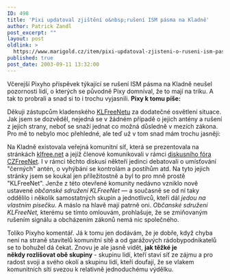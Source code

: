 ```yaml
---
ID: 498
title: 'Pixi updatoval zjištění o&nbsp;rušení ISM pásma na Kladně'
author: Patrick Zandl
post_excerpt: ""
layout: post
oldlink: >
  https://www.marigold.cz/item/pixi-updatoval-zjisteni-o-ruseni-ism-pasma-na-kladne
published: true
post_date: 2003-09-11 13:32:00
---
```

<p>
Včerejší Pixyho příspěvek týkající se rušení ISM pásma na Kladně neušel pozornosti lidí, o kterých se původně Pixy domníval, že to mají na triku. A tak to probrali a snad si to i trochu vyjasnili. <STRONG>Pixy k tomu píše:</STRONG></p>

<p>
Děkuji zástupcům kladenského <A href="http://www.klfree.net/">KLFreeNetu</A> za dodatečné osvětlení situace. Jak jsem se dozvěděl, nejedná se v žádném případě o jejich antény a rušení z jejich strany, neboť se snaží jednat co možná důsledně v mezích zákona. Pro mě to nebylo moc přehledné, ale teď už v tom snad mám trochu jasněji:</p>

<p>
Na Kladně existovala veřejná komunitní síť, která se prezentovala na stránkách <A href="http://www.klfree.net/">klfree.net</A> a jejíž členové komunikovali v rámci <A href="http://www.czfree.net/forum/forumdisplay.php?forumid=45">diskusního fóra CZFreeNet</A>. I v rámci těchto diskusí někteří jedinci debatovali o umísťování "černých" antén, o vyhýbání se kontrolám a postihům atd. Na tyto jejich stránky jsem se koukal jen příležitostně a byl to pro mně prostě "KLFreeNet". Jenže z této otevřené komunity nedávno vzniklo nově ustavené <EM>občanské sdružení KLFreeNet</EM> &#8212; a současně se od ní taky oddělilo i několik samostatných skupin a jednotlivců, kteří dál <EM>jedou na vlastním písečku.</EM> A máslo na hlavě mají patrně oni. <EM>Občanské sdružení KLFreeNet,</EM> kterému se tímto omlouvám, prohlašuje, že se zmiňovaným rušením signálu a obcházením zákonů nemá nic společného.</p>

<p>
Toliko Pixyho komentář. Já k tomu jen dodávám, že je dobře, když chyba není na straně stavitelů komunitní sítě a od garážových rádobypodnikatelů se to bohužel dá čekat. Znovu je ale jasně vidět, <STRONG>jak těžké je někdy&#160;rozlišovat obě skupiny</STRONG> - skupinu lidí, kteří staví síť ze zájmu a pro radost svoji a svého okolí a skupinu lidí, kteří doufají, že se vlakem komunitních sítí svezou k relativně jednoduchému výdělku. </p>
